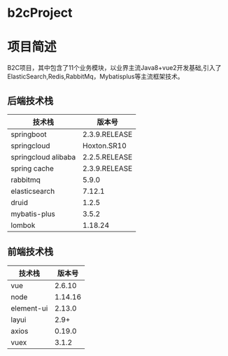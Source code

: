 # b2cProject
# 项目简述 

B2C项目，其中包含了11个业务模块，以业界主流Java8+vue2开发基础,引入了ElasticSearch,Redis,RabbitMq，Mybatisplus等主流框架技术。

## 后端技术栈

| 技术栈              | 版本号        |
| ------------------- | ------------- |
| springboot          | 2.3.9.RELEASE |
| springcloud         | Hoxton.SR10   |
| springcloud alibaba | 2.2.5.RELEASE |
| spring cache        | 2.3.9.RELEASE |
| rabbitmq            | 5.9.0         |
| elasticsearch       | 7.12.1        |
| druid               | 1.2.5         |
| mybatis-plus        | 3.5.2         |
| lombok              | 1.18.24       |

## 前端技术栈

| 技术栈     | 版本号  |
| ---------- | ------- |
| vue        | 2.6.10  |
| node       | 1.14.16 |
| element-ui | 2.13.0  |
| layui      | 2.9+    |
| axios      | 0.19.0  |
| vuex       | 3.1.2   |

